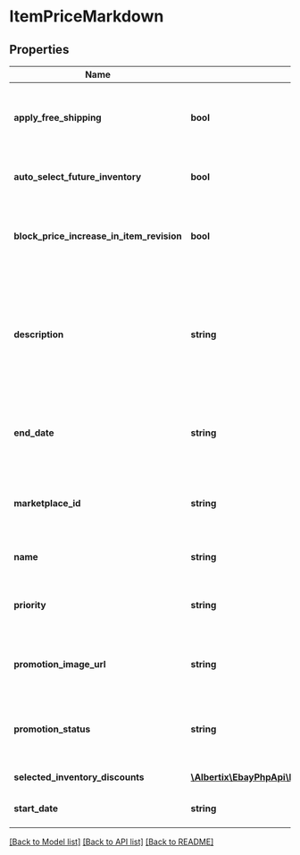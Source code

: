 # ItemPriceMarkdown

## Properties
Name | Type | Description | Notes
------------ | ------------- | ------------- | -------------
**apply_free_shipping** | **bool** | If set to true, free shipping is applied to the first shipping service specified for the item. The first domestic shipping option is set to &amp;quot;free shipping,&amp;quot; regardless if the shipping optionType for that service is set to FLAT_RATE, CALCULATED, or NOT_SPECIFIED (freight). This flag essentially adds free shipping as a promotional bonus. Default: false | [optional] 
**auto_select_future_inventory** | **bool** | If set to true, eBay will automatically add inventory items to the markdown promotion if they meet the selectedInventoryDiscounts criteria specified for the markdown promotion. Default: false | [optional] 
**block_price_increase_in_item_revision** | **bool** | If set to true, price increases (including removing the free shipping flag) are blocked and an error message is returned if a seller attempts to adjust the price of an item that&#39;s partaking in this markdown promotion. If set to false, an item is dropped from the markdown promotion if the seller adjusts the price. Default: false | [optional] 
**description** | **string** | This is the seller-defined &amp;quot;tag line&amp;quot; for the offer, such as &amp;quot;Save on designer shoes.&amp;quot; A tag line appears under the &amp;quot;offer-type text&amp;quot; that is generated for the promotion. The text is displayed on the offer tile that is shown on the seller&#39;s All Offers page and on the event page for the promotion. Note: Offer-type text is a teaser that&#39;s presented throughout the buyer&#39;s journey through the sales flow and is generated by eBay. This text is not editable by the seller&amp;mdash;it&#39;s derived from the settings in the discountRules and discountSpecification fields&amp;mdash;and can be, for example, &amp;quot;20% off&amp;quot;. Maximum length: 50 | [optional] 
**end_date** | **string** | The date and time the promotion ends in UTC format (yyyy-MM-ddThh:mm.ss.sssZ). If this field is blank (null), it indicates the promotion has no end date. For display purposes, convert this time into the local time of the seller. Max value: 14 days for the AT, CH, DE, ES, FR, IE, IT, and UK, marketplaces. 45 days for all other marketplaces. | [optional] 
**marketplace_id** | **string** | The eBay marketplace ID of the site where the markdown promotion is hosted. Markdown promotions are supported on all eBay marketplaces. For implementation help, refer to &lt;a href&#x3D;&#39;https://developer.ebay.com/devzone/rest/api-ref/marketing/types/MarketplaceIdEnum.html&#39;&gt;eBay API documentation&lt;/a&gt; | [optional] 
**name** | **string** | The seller-defined name or &#39;title&#39; of the promotion that the seller can use to identify a promotion. This label is not displayed in end-user flows. Maximum length: 90 | [optional] 
**priority** | **string** | This field is ignored in markdown promotions. For implementation help, refer to &lt;a href&#x3D;&#39;https://developer.ebay.com/devzone/rest/api-ref/marketing/types/PromotionPriorityEnum.html&#39;&gt;eBay API documentation&lt;/a&gt; | [optional] 
**promotion_image_url** | **string** | A URL that points to the image that represents the promotion. This image is displayed on the seller&#39;s All Offers page. The URL must point to either JPEG or PNG image and it must be a minimum of 500x500 pixels in dimension and cannot exceed 12Mb in size. | [optional] 
**promotion_status** | **string** | The current status of the promotion. When creating a new promotion, you must set this value to either DRAFT or SCHEDULED. For implementation help, refer to &lt;a href&#x3D;&#39;https://developer.ebay.com/devzone/rest/api-ref/marketing/types/PromotionStatusEnum.html&#39;&gt;eBay API documentation&lt;/a&gt; | [optional] 
**selected_inventory_discounts** | [**\Albertix\EbayPhpApi\Model\SelectedInventoryDiscount[]**](SelectedInventoryDiscount.md) | A list that defines the sets of selected items for the markdown promotion and the discount specified for promotion. | [optional] 
**start_date** | **string** | The date and time the promotion starts in UTC format (yyyy-MM-ddThh:mm.ss.sssZ). For display purposes, convert this time into the local time of the seller. | [optional] 

[[Back to Model list]](../README.md#documentation-for-models) [[Back to API list]](../README.md#documentation-for-api-endpoints) [[Back to README]](../README.md)


